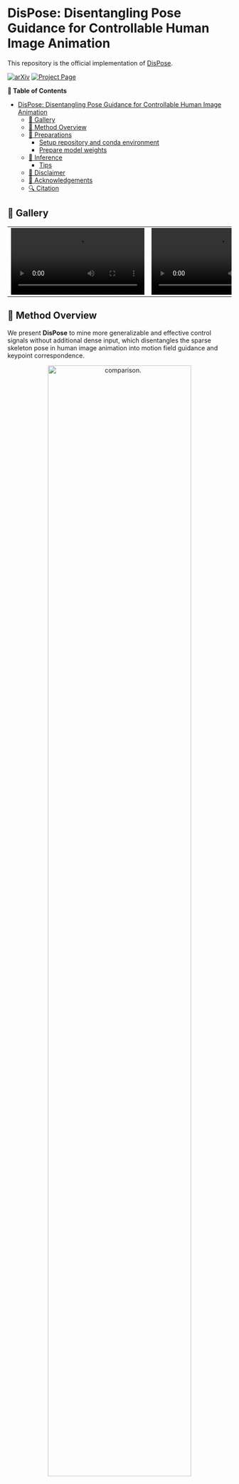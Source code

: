 # DisPose: Disentangling Pose Guidance for Controllable Human Image Animation
This repository is the official implementation of [DisPose](https://arxiv.org/abs/2412.09349).

[![arXiv](https://img.shields.io/badge/arXiv-2412.09349-b31b1b.svg)](https://arxiv.org/abs/2412.09349)
[![Project Page](https://img.shields.io/badge/Project-Website-green)](https://lihxxx.github.io/DisPose/)

**📖 Table of Contents**
- [DisPose: Disentangling Pose Guidance for Controllable Human Image Animation](#dispose-disentangling-pose-guidance-for-controllable-human-image-animation)
  - [🎨 Gallery](#-gallery)
  - [🧙 Method Overview](#-method-overview)
  - [🔧 Preparations](#-preparations)
    - [Setup repository and conda environment](#setup-repository-and-conda-environment)
    - [Prepare model weights](#prepare-model-weights)
  - [💫 Inference](#-inference)
    - [Tips](#tips)
  - [📣 Disclaimer](#-disclaimer)
  - [💞 Acknowledgements](#-acknowledgements)
  - [🔍 Citation](#-citation)

## 🎨 Gallery
<table class="center">
<tr>
  <td><video src="https://github.com/user-attachments/assets/e2f5e263-3f86-4778-98b9-6d2d451b7516" autoplay></td>
  <td><video src="https://github.com/user-attachments/assets/f8e761e3-7a7a-4812-ad61-023b33034a42" autoplay></td>
  <td><video src="https://github.com/user-attachments/assets/9a6c7ea6-8c73-4a50-b594-f8eba239c405" autoplay></td>
  <td><video src="https://github.com/user-attachments/assets/a0f97ac4-429e-4ca9-a794-7c02b5dc5405" autoplay></td>
  <td><video src="https://github.com/user-attachments/assets/6e9d463c-f7c5-4de8-924b-1ad591e3a9a4" autoplay></td>
</tr>
</table>

## 🧙 Method Overview
We present **DisPose** to mine more generalizable and effective control signals without additional dense input, which disentangles the sparse skeleton pose in human image animation into motion field guidance and keypoint correspondence.
<div align='center'>
<img src="https://anonymous.4open.science/r/DisPose-AB1D/pipeline.png" class="interpolation-image" alt="comparison." height="80%" width="80%" />
</div>


## 🔧 Preparations
### Setup repository and conda environment
The code requires `python>=3.10`, as well as `torch>=2.0.1` and `torchvision>=0.15.2`. Please follow the instructions [here](https://pytorch.org/get-started/locally/) to install both PyTorch and TorchVision dependencies. The demo has been tested on CUDA version of 12.4.
```
conda create -n dispose python==3.10
conda activate dispose
pip install -r requirements.txt
```

### Prepare model weights
1. Download the weights of  [DisPose](https://huggingface.co/lihxxx/DisPose) and put `DisPose.pth` into `./pretrained_weights/`.

2. Download the weights of other components and put them into `./pretrained_weights/`:
  - [stable-video-diffusion-img2vid-xt-1-1](https://huggingface.co/stabilityai/stable-video-diffusion-img2vid-xt-1-1/tree/main)
  - [stable-diffusion-v1-5](https://huggingface.co/stable-diffusion-v1-5/stable-diffusion-v1-5/tree/main)
  - [dwpose](https://huggingface.co/yzd-v/DWPose/tree/main)
  - [MimicMotion](https://huggingface.co/tencent/MimicMotion/tree/main)
3. Downlaod the weights of [CMP](https://huggingface.co/MyNiuuu/MOFA-Video-Hybrid/resolve/main/models/cmp/experiments/semiauto_annot/resnet50_vip%2Bmpii_liteflow/checkpoints/ckpt_iter_42000.pth.tar) and put it into `./mimicmotion/modules/cmp/experiments/semiauto_annot/resnet50_vip+mpii_liteflow/checkpoints`

Finally, these weights should be organized in `./pretrained_weights/`. as follows:


```
./pretrained_weights/
|-- MimicMotion_1-1.pth
|-- DisPose.pth
|-- dwpose
|   |-- dw-ll_ucoco_384.onnx
|   └── yolox_l.onnx
|-- stable-diffusion-v1-5
|-- stable-video-diffusion-img2vid-xt-1-1
```

## 💫 Inference

A sample configuration for testing is provided as `test.yaml`. You can also easily modify the various configurations according to your needs.

```
bash scripts/test.sh 
```

### Tips
- If your GPU memory is limited, try set `decode_chunk_size` in `test.yaml` to 1.
- If you want to enhance the quality of the generated video, you could try some post-processing such as face swapping ([insightface](https://github.com/deepinsight/insightface)) and frame interpolation ([IFRNet](https://github.com/ltkong218/IFRNet)).

## 📣 Disclaimer
This is official code of DisPose.
All the copyrights of the demo images and videos are from community users. 
Feel free to contact us if you would like remove them.

## 💞 Acknowledgements
We sincerely appreciate the code release of the following projects: [MimicMotion](https://github.com/Tencent/MimicMotion), [Moore-AnimateAnyone](https://github.com/MooreThreads/Moore-AnimateAnyone), [CMP](https://github.com/XiaohangZhan/conditional-motion-propagation).

## 🔍 Citation

```
@article{li2024dispose,
  title={DisPose: Disentangling Pose Guidance for Controllable Human Image Animation},
  author={Li, Hongxiang and Li, Yaowei and Yang, Yuhang and Cao, Junjie and Zhu, Zhihong and Cheng, Xuxin and Chen Long},
  journal={arXiv preprint arXiv:2412.09349},
  year={2024}
}
```
